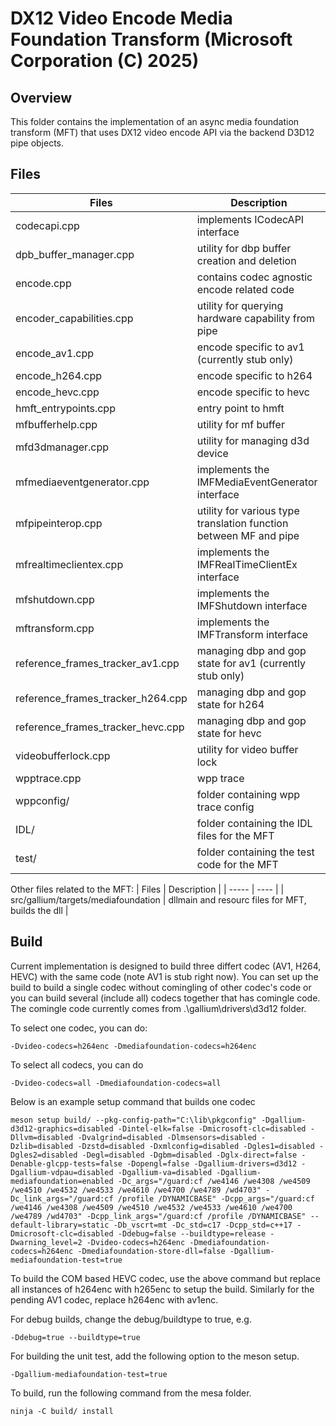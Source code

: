 # DX12 Video Encode Media Foundation Transform (Microsoft Corporation (C) 2025)

## Overview
This folder contains the implementation of an async media foundation transform (MFT) that uses DX12 video encode API via the backend D3D12 pipe objects.

## Files
| Files                               | Description |
| -----                               | ---- |
| codecapi.cpp                        | implements ICodecAPI interface |
| dpb_buffer_manager.cpp              | utility for dbp buffer creation and deletion |
| encode.cpp                          | contains codec agnostic encode related code |
| encoder_capabilities.cpp            | utility for querying hardware capability from pipe |
| encode_av1.cpp                      | encode specific to av1 (currently stub only) |
| encode_h264.cpp                     | encode specific to h264 |
| encode_hevc.cpp                     | encode specific to hevc |
| hmft_entrypoints.cpp                | entry point to hmft |
| mfbufferhelp.cpp                    | utility for mf buffer |
| mfd3dmanager.cpp                    | utility for managing d3d device |
| mfmediaeventgenerator.cpp           | implements the IMFMediaEventGenerator interface |
| mfpipeinterop.cpp                   | utility for various type translation function between MF and pipe |
| mfrealtimeclientex.cpp              | implements the IMFRealTimeClientEx interface|
| mfshutdown.cpp                      | implements the IMFShutdown interface |
| mftransform.cpp                     | implements the IMFTransform interface |
| reference_frames_tracker_av1.cpp    | managing dbp and gop state for av1 (currently stub only)|
| reference_frames_tracker_h264.cpp   | managing dbp and gop state for h264 |
| reference_frames_tracker_hevc.cpp   | managing dbp and gop state for hevc |
| videobufferlock.cpp                 | utility for video buffer lock |
| wpptrace.cpp                        | wpp trace |
| wppconfig/                          | folder containing wpp trace config |
| IDL/                                | folder containing the IDL files for the MFT|
| test/                               | folder containing the test code for the MFT|

Other files related to the MFT:
| Files                               | Description |
| -----                               | ---- |
| src/gallium/targets/mediafoundation | dllmain and resourc files for MFT, builds the dll |

## Build
Current implementation is designed to build three differt codec (AV1, H264, HEVC) with the same code (note AV1 is stub right now).
You can set up the build to build a single codec without comingling of other codec's code or you can build several (include all) codecs together that has comingle code.
The comingle code currently comes from .\gallium\drivers\d3d12 folder.

To select one codec, you can do:

```
-Dvideo-codecs=h264enc -Dmediafoundation-codecs=h264enc
```

To select all codecs, you can do

```
-Dvideo-codecs=all -Dmediafoundation-codecs=all
```

Below is an example setup command that builds one codec

```
meson setup build/ --pkg-config-path="C:\lib\pkgconfig" -Dgallium-d3d12-graphics=disabled -Dintel-elk=false -Dmicrosoft-clc=disabled -Dllvm=disabled -Dvalgrind=disabled -Dlmsensors=disabled -Dzlib=disabled -Dzstd=disabled -Dxmlconfig=disabled -Dgles1=disabled -Dgles2=disabled -Degl=disabled -Dgbm=disabled -Dglx-direct=false -Denable-glcpp-tests=false -Dopengl=false -Dgallium-drivers=d3d12 -Dgallium-vdpau=disabled -Dgallium-va=disabled -Dgallium-mediafoundation=enabled -Dc_args="/guard:cf /we4146 /we4308 /we4509 /we4510 /we4532 /we4533 /we4610 /we4700 /we4789 /wd4703" -Dc_link_args="/guard:cf /profile /DYNAMICBASE" -Dcpp_args="/guard:cf /we4146 /we4308 /we4509 /we4510 /we4532 /we4533 /we4610 /we4700 /we4789 /wd4703" -Dcpp_link_args="/guard:cf /profile /DYNAMICBASE" --default-library=static -Db_vscrt=mt -Dc_std=c17 -Dcpp_std=c++17 -Dmicrosoft-clc=disabled -Ddebug=false --buildtype=release -Dwarning_level=2 -Dvideo-codecs=h264enc -Dmediafoundation-codecs=h264enc -Dmediafoundation-store-dll=false -Dgallium-mediafoundation-test=true
```

To build the COM based HEVC codec, use the above command but replace all instances of h264enc with h265enc to setup the build.  Similarly for the pending AV1 codec, replace h264enc with av1enc.

For debug builds, change the debug/buildtype to true, e.g.

```
-Ddebug=true --buildtype=true
```

For building the unit test, add the following option to the meson setup.

```
-Dgallium-mediafoundation-test=true
```

To build, run the following command from the mesa folder.

```
ninja -C build/ install
```
